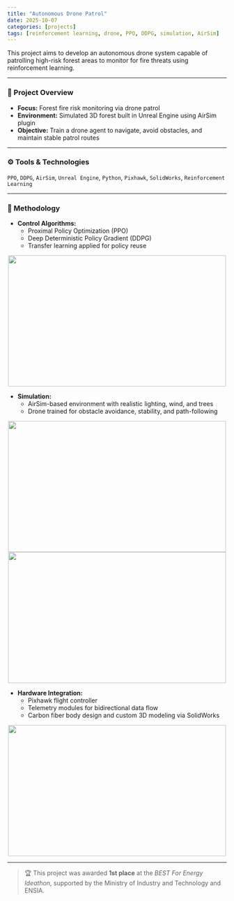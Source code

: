 ```yaml
---
title: "Autonomous Drone Patrol"
date: 2025-10-07
categories: [projects]
tags: [reinforcement learning, drone, PPO, DDPG, simulation, AirSim]
---
```


This project aims to develop an autonomous drone system capable of patrolling high-risk forest areas to monitor for fire threats using reinforcement learning.

---

### 📝 Project Overview

- **Focus:** Forest fire risk monitoring via drone patrol  
- **Environment:** Simulated 3D forest built in Unreal Engine using AirSim plugin  
- **Objective:** Train a drone agent to navigate, avoid obstacles, and maintain stable patrol routes

---

### ⚙️ Tools & Technologies

`PPO`, `DDPG`, `AirSim`, `Unreal Engine`, `Python`, `Pixhawk`, `SolidWorks`, `Reinforcement Learning`

---

### 🔧 Methodology

- **Control Algorithms:**  
  - Proximal Policy Optimization (PPO)  
  - Deep Deterministic Policy Gradient (DDPG)  
  - Transfer learning applied for policy reuse

<div align="center">
  <img src="https://hat13k.github.io/haticekaratas.github.io/assets/img/map.png" width="500" height="300"/>
</div>

- **Simulation:**  
  - AirSim-based environment with realistic lighting, wind, and trees  
  - Drone trained for obstacle avoidance, stability, and path-following

<div align="center">
  <img src="https://hat13k.github.io/haticekaratas.github.io/assets/img/outdoor.png" width="500" height="300"/>
</div>

<div align="center">
  <img src="https://hat13k.github.io/haticekaratas.github.io/assets/img/results_rl.png" width="500" height="300"/>
</div>

- **Hardware Integration:**  
  - Pixhawk flight controller  
  - Telemetry modules for bidirectional data flow  
  - Carbon fiber body design and custom 3D modeling via SolidWorks

<div align="center">
  <img src="https://hat13k.github.io/haticekaratas.github.io/assets/img/drone.png" width="500" height="300"/>
</div>

---

> 🏆 This project was awarded **1st place** at the *BEST For Energy Ideathon*, supported by the Ministry of Industry and Technology and ENSIA.
